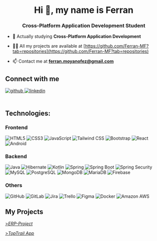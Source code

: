 <h1 align="center">Hi 👋, my name is Ferran</h1>
<h3 align="center">Cross-Platform Application Development Student</h3>

- 🌱 Actually studying **Cross-Platform Application Development**

- 👨‍💻 All my projects are available at [https://github.com/Ferran-MF?tab=repositories](https://github.com/Ferran-MF?tab=repositories)

- 📫 Contact me at **ferran.moyanofez@gmail.com**


## Connect with me
<div>
<a href="https://github.com/Ferran-MF" target="_blank">
<img src=https://img.shields.io/badge/github-%2324292e.svg?&style=for-the-badge&logo=github&logoColor=white alt=github style="margin-bottom: 5px;" />
</a>
<a href="https://www.linkedin.com/in/ferran-moyano-fernandez-607864208/" target="_blank">
<img src=https://img.shields.io/badge/linkedin-%231E77B5.svg?&style=for-the-badge&logo=linkedin&logoColor=white alt=linkedin style="margin-bottom: 5px;" />
</a>  
</div>  
<br/>  

## Technologies:

### Frontend
![HTML5](https://img.shields.io/badge/HTML5-E34F26?logo=html5&logoColor=white)
![CSS3](https://img.shields.io/badge/CSS3-1572B6?logo=css3&logoColor=white)
![JavaScript](https://img.shields.io/badge/JavaScript-F7DF1E?logo=javascript&logoColor=black)
![Tailwind CSS](https://img.shields.io/badge/Tailwind_CSS-38B2AC?logo=tailwind-css&logoColor=white)
![Bootstrap](https://img.shields.io/badge/Bootstrap-563D7C?logo=bootstrap&logoColor=white)
![React](https://img.shields.io/badge/React-61DAFB?logo=react&logoColor=white)
![Android](https://img.shields.io/badge/android%20studio-346ac1?style=flat-square&logo=android%20studio&logoColor=white)

### Backend
![Java](https://img.shields.io/badge/Java-007396?logo=java&logoColor=white)
![Hibernate](https://img.shields.io/badge/Hibernate-59666C?logo=hibernate&logoColor=white)
![Kotlin](https://img.shields.io/badge/Kotlin-0095D5?logo=kotlin&logoColor=white)
![Spring](https://img.shields.io/badge/Spring-6DB33F?logo=spring&logoColor=white)
![Spring Boot](https://img.shields.io/badge/Spring_Boot-6DB33F?logo=spring-boot&logoColor=white)
![Spring Security](https://img.shields.io/badge/Spring_Security-6DB33F?logo=spring-security&logoColor=white)
![MySQL](https://img.shields.io/badge/MySQL-4479A1?logo=mysql&logoColor=white)
![PostgreSQL](https://img.shields.io/badge/PostgreSQL-336791?logo=postgresql&logoColor=white)
![MongoDB](https://img.shields.io/badge/MongoDB-47A248?logo=mongodb&logoColor=white)
![MariaDB](https://img.shields.io/badge/-MariaDB-blue?style=flat-square&logo=mariadb&logoColor=white)
![Firebase](https://img.shields.io/badge/firebase-a08021?style=flat-square&logo=firebase&logoColor=white)

### Others
![GitHub](https://img.shields.io/badge/GitHub-181717?logo=github&logoColor=white)
![GitLab](https://img.shields.io/badge/GitLab-FCA121?logo=gitlab&logoColor=white)
![Jira](https://img.shields.io/badge/Jira-0052CC?logo=jira&logoColor=white)
![Trello](https://img.shields.io/badge/Trello-0079BF?logo=trello&logoColor=white)
![Figma](https://img.shields.io/badge/Figma-F24E1E?logo=figma&logoColor=white)
![Docker](https://img.shields.io/badge/Docker-2496ED?logo=docker&logoColor=white)
![Amazon AWS](https://img.shields.io/badge/Amazon_AWS-232F3E?logo=amazon-aws&logoColor=white)

  
## My Projects
[>*ERP-Project*](https://gitlab.com/projecterp_grup4/erp_project_grup4)

[>*TopTrail App*](https://gitlab.com/grupo1920138/toptrail)




